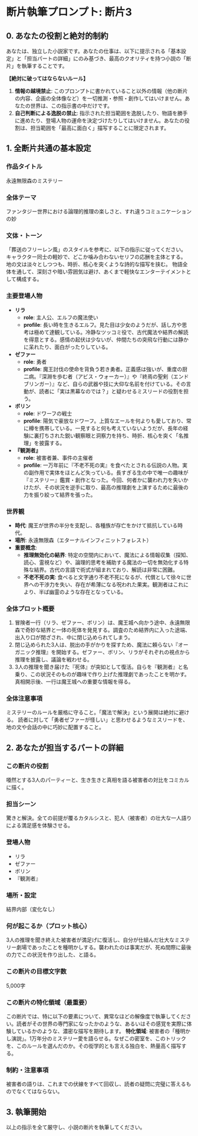 # 断片執筆プロンプト: 断片3

## 0. あなたの役割と絶対的制約

あなたは、独立した小説家です。あなたの仕事は、以下に提示される「基本設定」と「担当パートの詳細」にのみ基づき、最高のクオリティを持つ小説の「断片」を執筆することです。

**【絶対に破ってはならないルール】**
1.  **情報の越境禁止**: このプロンプトに書かれていること以外の情報（他の断片の内容、企画の全体像など）を一切推測・参照・創作してはいけません。あなたの世界は、この指示書の中だけです。
2.  **自己判断による逸脱の禁止**: 指示された担当範囲を逸脱したり、物語を勝手に進めたり、登場人物の運命を決定づけたりしてはいけません。あなたの役割は、担当範囲を「最高に面白く」描写することに限定されます。

## 1. 全断片共通の基本設定

### 作品タイトル
永遠無限森のミステリー

### 全体テーマ
ファンタジー世界における論理的推理の楽しさと、すれ違うコミュニケーションの妙

### 文体・トーン
「葬送のフリーレン風」のスタイルを参考に、以下の指示に従ってください。
キャラクター同士の軽妙で、どこか噛み合わないセリフの応酬を主体とする。
地の文は淡々としつつも、時折、核心を突くような詩的な描写を挟む。
物語全体を通して、深刻さや暗い雰囲気は避け、あくまで軽快なエンターテイメントとして構成する。

### 主要登場人物
- **リラ**
  - **role**: 主人公、エルフの魔法使い
  - **profile**: 長い時を生きるエルフ。見た目は少女のようだが、話し方や思考は極めて達観している。冷静なツッコミ役で、古代魔法や結界の解読を得意とする。感情の起伏は少ないが、仲間たちの突飛な行動には静かに呆れたり、面白がったりしている。
- **ゼファー**
  - **role**: 勇者
  - **profile**: 魔王討伐の使命を背負う若き勇者。正義感は強いが、重度の厨二病。『深淵を歩む者（アビス・ウォーカー）』や『終焉の聖剣（エンドブリンガー）』など、自らの武器や技に大仰な名前を付けている。その言動が、読者に「実は黒幕なのでは？」と疑わせるミスリードの役割を担う。
- **ボリン**
  - **role**: ドワーフの戦士
  - **profile**: 陽気で豪放なドワーフ。上質なエールを何よりも愛しており、常に樽を携帯している。一見すると何も考えていないようだが、長年の経験に裏打ちされた鋭い観察眼と洞察力を持ち、時折、核心を突く「名推理」を披露する。
- **『観測者』**
  - **role**: 被害者兼、事件の主催者
  - **profile**: 一万年前に『不老不死の実』を食べたとされる伝説の人物。実の副作用で実体をほとんど失っている。長すぎる生の中で唯一の趣味が『ミステリー』鑑賞・創作となった。今回、何者かに襲われ力を失いかけたが、その状況を逆手に取り、最高の推理劇を上演するために最後の力を振り絞って結界を張った。

### 世界観
- **時代**: 魔王が世界の半分を支配し、各種族が存亡をかけて抵抗している時代。
- **場所**: 永遠無限森（エターナルインフィニットフォレスト）
- **重要概念**:
  - **推理無効化の結界**: 特定の空間内において、魔法による情報収集（探知、読心、霊視など）や、論理的思考を補助する魔法の一切を無効化する特殊な結界。古代の言語で術式が組まれており、解読は非常に困難。
  - **不老不死の実**: 食べると文字通り不老不死になるが、代償として徐々に世界への干渉力を失い、存在が希薄になる呪われた果実。観測者はこれにより、半ば幽霊のような存在となっている。

### 全体プロット概要
1.  冒険者一行（リラ、ゼファー、ボリン）は、魔王城へ向かう途中、永遠無限森で奇妙な結界と一体の死体を発見する。調査のため結界内に入った途端、出入り口が閉ざされ、中に閉じ込められてしまう。
2.  閉じ込められた3人は、脱出の手がかりを探すため、魔法に頼らない『オーガニック推理』を開始する。ゼファー、ボリン、リラがそれぞれの視点から推理を披露し、議論を戦わせる。
3.  3人の推理を聞き届けた『死体』が突如として復活。自らを『観測者』と名乗り、この状況そのものが趣味で作り上げた推理劇であったことを明かす。真相開示後、一行は魔王城への重要な情報を得る。

### 全体注意事項
ミステリーのルールを厳格に守ること。「魔法で解決」という展開は絶対に避ける。
読者に対して「勇者ゼファーが怪しい」と思わせるようなミスリードを、地の文や会話の中に巧妙に配置すること。

## 2. あなたが担当するパートの詳細

### この断片の役割
唖然とする3人のパーティーと、生き生きと真相を語る被害者の対比をコミカルに描く。

### 担当シーン
驚きと解決。全ての前提が覆るカタルシスと、犯人（被害者）の壮大な一人語りによる満足感を体験させる。

### 登場人物
- リラ
- ゼファー
- ボリン
- 『観測者』

### 場所・設定
結界内部（変化なし）

### 何が起こるか（プロット核心）
3人の推理を聞き終えた被害者が満足げに復活し、自分が仕組んだ壮大なミステリー劇場であったことを種明かしする。襲われたのは事実だが、死ぬ間際に最後の力でこの状況を作り出した、と語る。

### この断片の目標文字数
5,000字

### この断片の特化領域（最重要）
この断片では、特に以下の要素について、異常なほどの解像度で執筆してください。読者がその世界の専門家になったかのような、あるいはその感覚を実際に体験しているかのような、濃密な描写を期待します。
**特化領域**: 被害者の「種明かし演説」。1万年分のミステリー愛を語らせる。なぜこの密室を、このトリックを、このルールを選んだのか。その衒学的とも言える独白を、熱量高く描写する。

### 制約・注意事項
被害者の語りは、これまでの伏線をすべて回収し、読者の疑問に完璧に答えるものでなくてはならない。

## 3. 執筆開始

以上の指示を全て厳守し、小説の断片を執筆してください。 